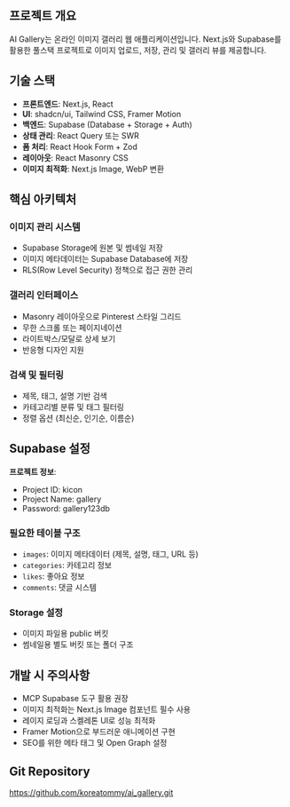 
## 프로젝트 개요

AI Gallery는 온라인 이미지 갤러리 웹 애플리케이션입니다. Next.js와 Supabase를 활용한 풀스택 프로젝트로 이미지 업로드, 저장, 관리 및 갤러리 뷰를 제공합니다.

## 기술 스택

- **프론트엔드**: Next.js, React
- **UI**: shadcn/ui, Tailwind CSS, Framer Motion
- **백엔드**: Supabase (Database + Storage + Auth)
- **상태 관리**: React Query 또는 SWR
- **폼 처리**: React Hook Form + Zod
- **레이아웃**: React Masonry CSS
- **이미지 최적화**: Next.js Image, WebP 변환

## 핵심 아키텍처

### 이미지 관리 시스템
- Supabase Storage에 원본 및 썸네일 저장
- 이미지 메타데이터는 Supabase Database에 저장
- RLS(Row Level Security) 정책으로 접근 권한 관리

### 갤러리 인터페이스
- Masonry 레이아웃으로 Pinterest 스타일 그리드
- 무한 스크롤 또는 페이지네이션
- 라이트박스/모달로 상세 보기
- 반응형 디자인 지원

### 검색 및 필터링
- 제목, 태그, 설명 기반 검색
- 카테고리별 분류 및 태그 필터링
- 정렬 옵션 (최신순, 인기순, 이름순)

## Supabase 설정

**프로젝트 정보**:
- Project ID: kicon  
- Project Name: gallery
- Password: gallery123db

### 필요한 테이블 구조
- `images`: 이미지 메타데이터 (제목, 설명, 태그, URL 등)
- `categories`: 카테고리 정보
- `likes`: 좋아요 정보
- `comments`: 댓글 시스템

### Storage 설정
- 이미지 파일용 public 버킷
- 썸네일용 별도 버킷 또는 폴더 구조

## 개발 시 주의사항

- MCP Supabase 도구 활용 권장
- 이미지 최적화는 Next.js Image 컴포넌트 필수 사용
- 레이지 로딩과 스켈레톤 UI로 성능 최적화
- Framer Motion으로 부드러운 애니메이션 구현
- SEO를 위한 메타 태그 및 Open Graph 설정

## Git Repository

https://github.com/koreatommy/ai_gallery.git